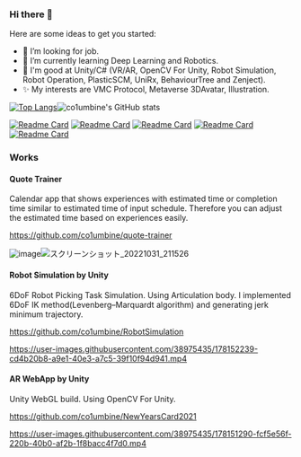### Hi there 👋


Here are some ideas to get you started:

- 🔭 I’m looking for job.
- 🌱 I’m currently learning Deep Learning and Robotics.
- 💪 I'm good at Unity/C# (VR/AR, OpenCV For Unity, Robot Simulation, Robot Operation, PlasticSCM, UniRx, BehaviourTree and Zenject).
- ✨ My interests are VMC Protocol, Metaverse 3DAvatar, Illustration.

[![Top Langs](https://github-readme-stats.vercel.app/api/top-langs/?username=co1umbine&layout=compact&hide=Jupyter\sNotebook)](https://github.com/anuraghazra/github-readme-stats)![co1umbine's GitHub stats](https://github-readme-stats.vercel.app/api?username=co1umbine&count_private=true&include_all_commits=true)


[![Readme Card](https://github-readme-stats.vercel.app/api/pin/?username=co1umbine&repo=quote-trainer)](https://github.com/co1umbine/quote-trainer)
[![Readme Card](https://github-readme-stats.vercel.app/api/pin/?username=co1umbine&repo=RobotSimulation)](https://github.com/co1umbine/RobotSimulation)
[![Readme Card](https://github-readme-stats.vercel.app/api/pin/?username=co1umbine&repo=NewYearsCard2021)](https://github.com/co1umbine/NewYearsCard2021)
[![Readme Card](https://github-readme-stats.vercel.app/api/pin/?username=co1umbine&repo=ImageRecognition)](https://github.com/co1umbine/ImageRecognition)
[![Readme Card](https://github-readme-stats.vercel.app/api/pin/?username=co1umbine&repo=Hand-in-AvatAR)](https://github.com/co1umbine/Hand-in-AvatAR-dev)


### Works

#### Quote Trainer
Calendar app that shows experiences with estimated time or completion time similar to estimated time of input schedule. Therefore you can adjust the estimated time based on experiences easily.

https://github.com/co1umbine/quote-trainer

![image](https://user-images.githubusercontent.com/38975435/199670485-1f5435bd-16b7-4bed-8601-8178a9a0000b.png)![スクリーンショット_20221031_211526](https://user-images.githubusercontent.com/38975435/199005953-b15c0ba0-c739-4a49-ac31-16556c09b886.png)

#### Robot Simulation by Unity
6DoF Robot Picking Task Simulation. Using Articulation body. I implemented 6DoF IK method(Levenberg–Marquardt algorithm) and generating jerk minimum trajectory.

https://github.com/co1umbine/RobotSimulation

https://user-images.githubusercontent.com/38975435/178152239-cd4b20b8-a9e1-40e3-a7c5-39f10f94d941.mp4


#### AR WebApp by Unity
Unity WebGL build. Using OpenCV For Unity.

https://github.com/co1umbine/NewYearsCard2021

https://user-images.githubusercontent.com/38975435/178151290-fcf5e56f-220b-40b0-af2b-1f8bacc4f7d0.mp4
